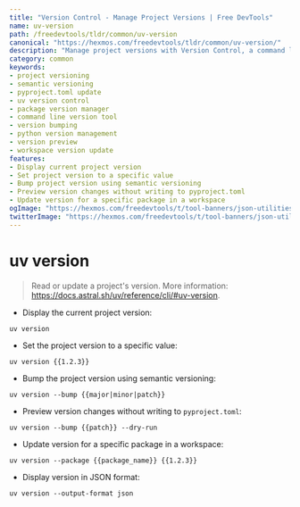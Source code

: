 ```yaml
---
title: "Version Control - Manage Project Versions | Free DevTools"
name: uv-version
path: /freedevtools/tldr/common/uv-version
canonical: "https://hexmos.com/freedevtools/tldr/common/uv-version/"
description: "Manage project versions with Version Control, a command line utility. Bump versions, set specific versions, and preview changes with uv. Free online tool, no registration required."
category: common
keywords:
- project versioning
- semantic versioning
- pyproject.toml update
- uv version control
- package version manager
- command line version tool
- version bumping
- python version management
- version preview
- workspace version update
features:
- Display current project version
- Set project version to a specific value
- Bump project version using semantic versioning
- Preview version changes without writing to pyproject.toml
- Update version for a specific package in a workspace
ogImage: "https://hexmos.com/freedevtools/t/tool-banners/json-utilities-banner.png"
twitterImage: "https://hexmos.com/freedevtools/t/tool-banners/json-utilities-banner.png"
---
```


# uv version

> Read or update a project's version.
> More information: <https://docs.astral.sh/uv/reference/cli/#uv-version>.

- Display the current project version:

`uv version`

- Set the project version to a specific value:

`uv version {{1.2.3}}`

- Bump the project version using semantic versioning:

`uv version --bump {{major|minor|patch}}`

- Preview version changes without writing to `pyproject.toml`:

`uv version --bump {{patch}} --dry-run`

- Update version for a specific package in a workspace:

`uv version --package {{package_name}} {{1.2.3}}`

- Display version in JSON format:

`uv version --output-format json`
